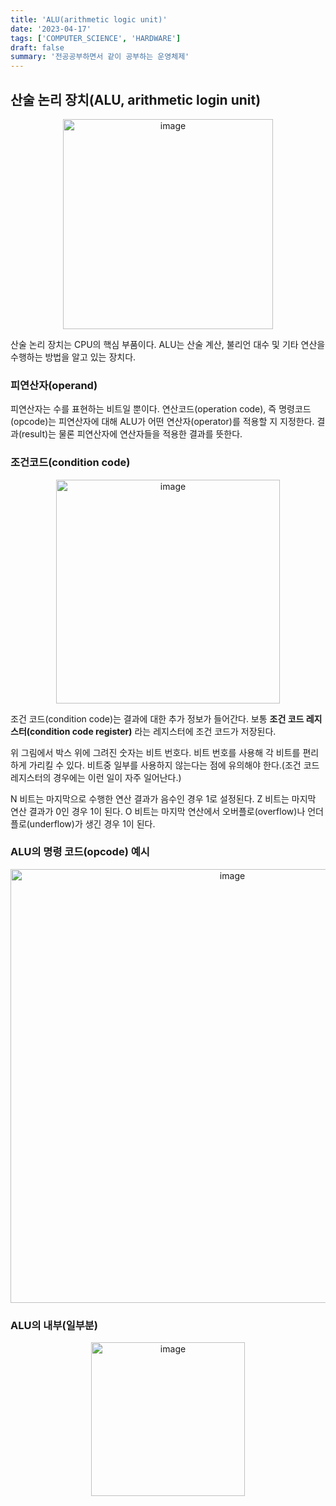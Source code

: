 ```yaml
---
title: 'ALU(arithmetic logic unit)'
date: '2023-04-17'
tags: ['COMPUTER_SCIENCE', 'HARDWARE']
draft: false
summary: '전공공부하면서 같이 공부하는 운영체제'
---
```


## 산술 논리 장치(ALU, arithmetic login unit)

<p align="center">
    <img width="336" alt="image" src="https://user-images.githubusercontent.com/105579811/232369753-cbd5d725-fb3e-49f3-b744-faab4935bfe7.png"/>
</p>

산술 논리 장치는 CPU의 핵심 부품이다. ALU는 산술 계산, 불리언 대수 및 기타 연산을 수행하는 방법을 알고 있는 장치다.

### 피연산자(operand)

피연산자는 수를 표현하는 비트일 뿐이다. 연산코드(operation code), 즉 명령코드(opcode)는 피연산자에 대해 ALU가 어떤 연산자(operator)를 적용할 지 지정한다. 결과(result)는 물론 피연산자에 연산자들을 적용한 결과를 뜻한다.

### 조건코드(condition code)

<p align="center">
    <img width="358" alt="image" src="https://user-images.githubusercontent.com/105579811/232371057-c0db0368-d6c9-42ed-8b21-113a6b5f30f8.png"/>
</p>

조건 코드(condition code)는 결과에 대한 추가 정보가 들어간다. 보통 **조건 코드 레지스터(condition code register)** 라는 레지스터에 조건 코드가 저장된다.

위 그림에서 박스 위에 그려진 숫자는 비트 번호다. 비트 번호를 사용해 각 비트를 편리하게 가리킬 수 있다. 비트중 일부를 사용하지 않는다는 점에 유의해야 한다.(조건 코드 레지스터의 경우에는 이런 일이 자주 일어난다.)

N 비트는 마지막으로 수행한 연산 결과가 음수인 경우 1로 설정된다. Z 비트는 마지막 연산 결과가 0인 경우 1이 된다. O 비트는 마지막 연산에서 오버플로(overflow)나 언더플로(underflow)가 생긴 경우 1이 된다.

### ALU의 명령 코드(opcode) 예시

<p align="center">
    <img width="694" alt="image" src="https://user-images.githubusercontent.com/105579811/232371578-832df354-7ad6-4716-b984-de6204877e31.png"/>
</p>

### ALU의 내부(일부분)

<p align="center">
    <img width="246" alt="image" src="https://user-images.githubusercontent.com/105579811/232371734-dd27c5dc-33d3-4ce5-92ee-094b72eee041.png"/>
</p>
